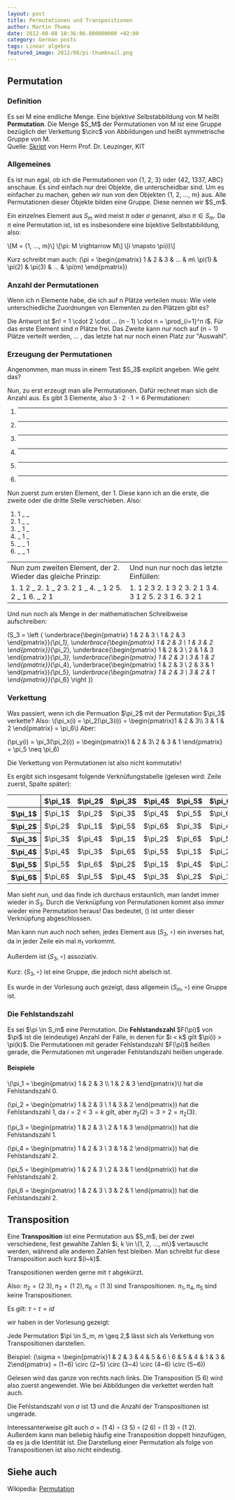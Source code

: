 ```yaml
---
layout: post
title: Permutationen und Transpositionen
author: Martin Thoma
date: 2012-08-08 10:36:06.000000000 +02:00
category: German posts
tags: Linear algebra
featured_image: 2012/08/pi-thumbnail.png
---
```

<h2>Permutation</h2>
<h3>Definition</h3>
<div class="definition">Es sei M eine endliche Menge. Eine bijektive Selbstabbildung von M heißt <strong>Permutation</strong>. Die Menge $S_M$ der Permutationen von M ist eine Gruppe bezüglich der Verkettung $\circ$ von Abbildungen und heißt symmetrische Gruppe von M.</div>
Quelle: <a href="https://studium.kit.edu/sites/vab/0x40F0348A9ACDCE49A96EEE39EB076112/Vorlesungsunterlagen/LA.pdf">Skript</a> von Herrn Prof. Dr. Leuzinger, KIT

<h3>Allgemeines</h3>
Es ist nun egal, ob ich die Permutationen von {1, 2, 3} oder {42, 1337, ABC} anschaue. Es sind einfach nur drei Objekte, die unterscheidbar sind. Um es einfacher zu machen, gehen wir nun von den Objekten {1, 2, ..., m} aus. Alle Permutationen dieser Objekte bilden eine Gruppe. Diese nennen wir <span markdown="0">$S_m$</span>.

Ein einzelnes Element aus <span markdown="0">$S_m$</span> wird meist <span markdown="0">$\pi$</span> oder <span markdown="0">$\sigma$</span> genannt, also <span markdown="0">$\pi \in S_m$</span>. Da <span markdown="0">$\pi$</span> eine Permutation ist, ist es insbesondere eine bijektive Selbstabbildung, also:

\\[M = {1, ..., m}\\]
\\[\pi: M \rightarrow M\\]
\\[i \mapsto \pi(i)\\]

Kurz schreibt man auch:
<span markdown="0">\(\pi =
\begin{pmatrix} 1 & 2      & 3      & ... & m\\
           \pi(1) & \pi(2) & \pi(3) & ... & \pi(m)
\end{pmatrix}\)</span>

<h3>Anzahl der Permutationen</h3>
Wenn ich n Elemente habe, die ich auf n Plätze verteilen muss: Wie viele unterschiedliche Zuordnungen von Elementen zu den Plätzen gibt es?

Die Antwort ist <span markdown="0">$n! = 1 \cdot 2 \cdot ... (n - 1) \cdot n = \prod_{i=1}^n i$</span>. Für das erste Element sind <span markdown="0">$n$</span> Plätze frei. Das Zweite kann nur noch auf <span markdown="0">$(n-1)$</span> Plätze verteilt werden, ... , das letzte hat nur noch einen Platz zur "Auswahl".

<h3>Erzeugung der Permutationen</h3>
Angenommen, man muss in einem Test <span markdown="0">$S_3$</span> explizit angeben. Wie geht das?

Nun, zu erst erzeugt man alle Permutationen. Dafür rechnet man sich die Anzahl aus. Es gibt 3 Elemente, also <span markdown="0">$3 \cdot 2 \cdot 1 = 6$</span> Permutationen:
1. _ _ _
2. _ _ _
3. _ _ _
4. _ _ _
5. _ _ _
6. _ _ _

Nun zuerst zum ersten Element, der 1. Diese kann ich an die erste, die zweite oder die dritte Stelle verschieben. Also:
1. 1 _ _
2. 1 _ _
3. _ 1 _
4. _ 1 _
5. _ _ 1
6. _ _ 1

<table>
<tr>
<td>Nun zum zweiten Element, der 2. Wieder das gleiche Prinzip:</td>
<td>Und nun nur noch das letzte Einfüllen:</td>
</tr>
<tr>
<td>1. 1 2 _
2. 1 _ 2
3. 2 1 _
4. _ 1 2
5. 2 _ 1
6. _ 2 1</td>
<td>1. 1 2 3
2. 1 3 2
3. 2 1 3
4. 3 1 2
5. 2 3 1
6. 3 2 1</td>
</tr>
</table>

Und nun noch als Menge in der mathematischen Schreibweise aufschreiben:

<span markdown="0">\(S_3 = \left \{
\underbrace{\begin{pmatrix}
  1 & 2 & 3 \\
  1 & 2 & 3
\end{pmatrix}}_{\pi_1},
\underbrace{\begin{pmatrix}
  1 & 2 & 3 \\
  1 & 3 & 2
\end{pmatrix}}_{\pi_2},
\underbrace{\begin{pmatrix}
  1 & 2 & 3 \\
  2 & 1 & 3
\end{pmatrix}}_{\pi_3},
\underbrace{\begin{pmatrix}
  1 & 2 & 3 \\
  3 & 1 & 2
\end{pmatrix}}_{\pi_4},
\underbrace{\begin{pmatrix}
  1 & 2 & 3 \\
  2 & 3 & 1
\end{pmatrix}}_{\pi_5},
\underbrace{\begin{pmatrix}
  1 & 2 & 3 \\
  3 & 2 & 1
\end{pmatrix}}_{\pi_6}
\right \}\)</span>

<h3>Verkettung</h3>
Was passiert, wenn ich die Permuation <span markdown="0">$\pi_2$</span> mit der Permutation <span markdown="0">$\pi_3$</span> verkette? Also:
<span markdown="0">\(\pi_x(i) = \pi_2(\pi_3(i)) = \begin{pmatrix}1 & 2 & 3\\
3 & 1 & 2 \end{pmatrix} = \pi_6\)</span>
Aber:

<span markdown="0">\(\pi_y(i) = \pi_3(\pi_2(i)) = \begin{pmatrix}1 & 2 & 3\\
2 & 3 & 1 \end{pmatrix} = \pi_5 \neq \pi_6\)</span>

Die Verkettung von Permutationen ist also nicht kommutativ!

Es ergibt sich insgesamt folgende Verknüfungstabelle (gelesen wird: Zeile zuerst, Spalte später):
<table>
<tr>
  <th style="border-right: 1px solid #000;border-bottom: 1px solid #000;">&nbsp;</th>
  <th style="border-bottom: 1px solid #000;"><span markdown="0">$\pi_1$</span></th>
  <th style="border-bottom: 1px solid #000;"><span markdown="0">$\pi_2$</span></th>
  <th style="border-bottom: 1px solid #000;"><span markdown="0">$\pi_3$</span></th>
  <th style="border-bottom: 1px solid #000;"><span markdown="0">$\pi_4$</span></th>
  <th style="border-bottom: 1px solid #000;"><span markdown="0">$\pi_5$</span></th>
  <th style="border-bottom: 1px solid #000;"><span markdown="0">$\pi_6$</span></th>
</tr>
<tr>
  <th style="border-right: 1px solid #000;"><span markdown="0">$\pi_1$</span></th>
  <td><span markdown="0">$\pi_1$</span></td>
  <td><span markdown="0">$\pi_2$</span></td>
  <td><span markdown="0">$\pi_3$</span></td>
  <td><span markdown="0">$\pi_4$</span></td>
  <td><span markdown="0">$\pi_5$</span></td>
  <td><span markdown="0">$\pi_6$</span></td>
</tr>
<tr>
  <th style="border-right: 1px solid #000;"><span markdown="0">$\pi_2$</span></th>
  <td><span markdown="0">$\pi_2$</span></td>
  <td><span markdown="0">$\pi_1$</span></td>
  <td><span markdown="0">$\pi_5$</span></td>
  <td><span markdown="0">$\pi_6$</span></td>
  <td><span markdown="0">$\pi_3$</span></td>
  <td><span markdown="0">$\pi_4$</span></td>
</tr>
<tr>
  <th style="border-right: 1px solid #000;"><span markdown="0">$\pi_3$</span></th>
  <td><span markdown="0">$\pi_3$</span></td>
  <td><span markdown="0">$\pi_4$</span></td>
  <td><span markdown="0">$\pi_1$</span></td>
  <td><span markdown="0">$\pi_2$</span></td>
  <td><span markdown="0">$\pi_6$</span></td>
  <td><span markdown="0">$\pi_5$</span></td>
</tr>
<tr>
  <th style="border-right: 1px solid #000;"><span markdown="0">$\pi_4$</span></th>
  <td><span markdown="0">$\pi_4$</span></td>
  <td><span markdown="0">$\pi_3$</span></td>
  <td><span markdown="0">$\pi_6$</span></td>
  <td><span markdown="0">$\pi_5$</span></td>
  <td><span markdown="0">$\pi_1$</span></td>
  <td><span markdown="0">$\pi_2$</span></td>
</tr>
<tr>
  <th style="border-right: 1px solid #000;"><span markdown="0">$\pi_5$</span></th>
  <td><span markdown="0">$\pi_5$</span></td>
  <td><span markdown="0">$\pi_6$</span></td>
  <td><span markdown="0">$\pi_2$</span></td>
  <td><span markdown="0">$\pi_1$</span></td>
  <td><span markdown="0">$\pi_4$</span></td>
  <td><span markdown="0">$\pi_3$</span></td>
</tr>
<tr>
  <th style="border-right: 1px solid #000;"><span markdown="0">$\pi_6$</span></th>
  <td><span markdown="0">$\pi_6$</span></td>
  <td><span markdown="0">$\pi_5$</span></td>
  <td><span markdown="0">$\pi_4$</span></td>
  <td><span markdown="0">$\pi_3$</span></td>
  <td><span markdown="0">$\pi_2$</span></td>
  <td><span markdown="0">$\pi_1$</span></td>
</tr>
</table>

Man sieht nun, und das finde ich durchaus erstaunlich, man landet immer wieder in <span markdown="0">$S_3$</span>. Durch die Verknüpfung von Permutationen kommt also <em>immer</em> wieder eine Permutation heraus! Das bedeutet, <span markdown="0">\(\)</span> ist unter dieser Verknüpfung abgeschlossen.

Man kann nun auch noch sehen, jedes Element aus <span markdown="0">$(S_3, \circ)$</span> ein inverses hat, da in jeder Zeile ein mal <span markdown="0">$\pi_1$</span> vorkommt.

Au&szlig;erdem ist <span markdown="0">$(S_3, \circ)$</span> assoziativ.

Kurz: <span markdown="0">$(S_3, \circ)$</span> ist eine Gruppe, die jedoch nicht abelsch ist.

Es wurde in der Vorlesung auch gezeigt, dass allgemein <span markdown="0">$(S_m, \circ)$</span> eine Gruppe ist.

<h3>Die Fehlstandszahl</h3>
<div class="definition">Es sei $\pi \in S_m$ eine Permutation. Die <strong>Fehlstandszahl</strong> <span markdown="0">$F(\pi)$</span> von <span markdown="0">$\pi$</span> ist die (eindeutige) Anzahl der Fälle, in denen für <span markdown="0">$i < k$</span> gilt <span markdown="0">$\pi(i) > \pi(k)$</span>. Die Permutationen mit gerader Fehlstandszahl <span markdown="0">$F(\pi)$</span> hei&szlig;en gerade, die Permutationen mit ungerader Fehlstandszahl hei&szlig;en ungerade.</div>

<h4>Beispiele</h4>
<span markdown="0">\(\pi_1 = \begin{pmatrix}
  1 & 2 & 3 \\
  1 & 2 & 3
\end{pmatrix}\)</span> hat die Fehlstandszahl 0.

<span markdown="0">\(\pi_2 = \begin{pmatrix}
  1 & 2 & 3 \\
  1 & 3 & 2
\end{pmatrix}\)</span> hat die Fehlstandszahl 1, da <span markdown="0">$i = 2 < 3 = k$</span> gilt, aber <span markdown="0">$\pi_2(2) = 3 > 2 = \pi_2(3)$</span>.

<span markdown="0">\(\pi_3 = \begin{pmatrix}
  1 & 2 & 3 \\
  2 & 1 & 3
\end{pmatrix}\)</span> hat die Fehlstandszahl 1.

<span markdown="0">\(\pi_4 = \begin{pmatrix}
  1 & 2 & 3 \\
  3 & 1 & 2
\end{pmatrix}\)</span> hat die Fehlstandszahl 2.

<span markdown="0">\(\pi_5 = \begin{pmatrix}
  1 & 2 & 3 \\
  2 & 3 & 1
\end{pmatrix}\)</span> hat die Fehlstandszahl 2.

<span markdown="0">\(\pi_6 = \begin{pmatrix}
  1 & 2 & 3 \\
  3 & 2 & 1
\end{pmatrix}\)</span> hat die Fehlstandszahl 2.


<h2>Transposition</h2>
<div class="definition">Eine <strong>Transposition</strong> ist eine Permutation aus $S_m$, bei der zwei verschiedene,
fest gewahlte Zahlen $i, k \in \{1, 2, ..., m\}$ vertauscht werden, während alle anderen Zahlen fest bleiben.
Man schreibt fur diese Transposition auch kurz $(i~k)$.</div>

Transpositionen werden gerne mit <span markdown="0">$\tau$</span> abgekürzt.

Also: <span markdown="0">$\pi_2 = (2~3), \pi_3=(1~2), \pi_6 = (1~3)$</span> sind Transpositionen.
<span markdown="0">$\pi_1, \pi_4, \pi_5$</span> sind keine Transpositionen.

Es gilt: <span markdown="0">$\tau \circ \tau = id$</span>

wir haben in der Vorlesung gezeigt:
<div class="satz">Jede Permutation <span markdown="0">$\pi \in S_m, m \geq 2,$</span> lässt sich als Verkettung von Transpositionen darstellen.</div>

Beispiel:
<span markdown="0">\(\sigma = \begin{pmatrix}1 & 2 & 3 & 4 & 5 & 6 \\
6 & 5 & 4 & 1 & 3 & 2\end{pmatrix} = (1~6) \circ (2~5) \circ (3~4) \circ (4~6) \circ (5~6)\)</span>

Gelesen wird das ganze von rechts nach links. Die Transposition <span markdown="0">$(5~6)$</span> wird also zuerst angewendet. Wie bei Abbildungen die verkettet werden halt auch.

Die Fehlstandszahl von <span markdown="0">$\sigma$</span> ist 13 und die Anzahl der Transpositionen ist ungerade.

Interessanterweise gilt auch <span markdown="0">$\sigma = (1~4) \circ (3~5) \circ (2~6) \circ (1~3) \circ (1~2)$</span>.
Au&szlig;erdem kann man beliebig häufig eine Transposition doppelt hinzufügen, da es ja die Identität ist. Die Darstellung einer Permutation als folge von Transpositionen ist also nicht eindeutig.

<h2>Siehe auch</h2>
Wikipedia: <a href="http://de.wikipedia.org/wiki/Permutation">Permutation</a>
